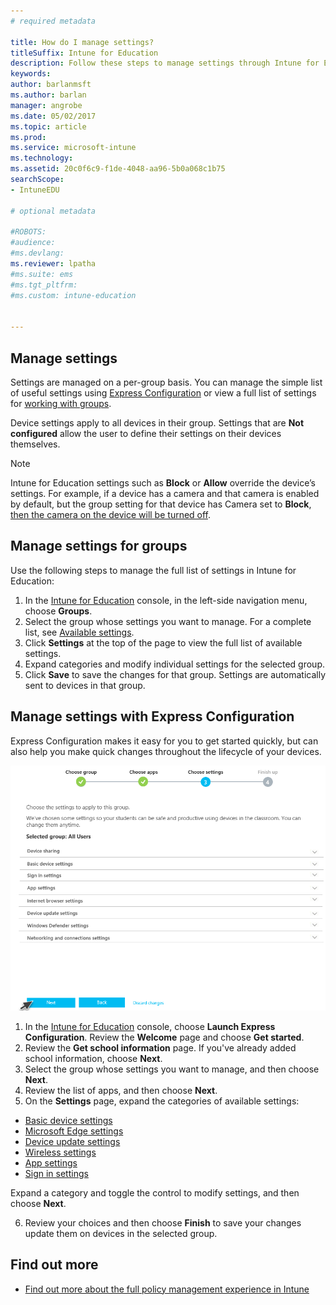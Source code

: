 ```yaml
---
# required metadata

title: How do I manage settings?
titleSuffix: Intune for Education
description: Follow these steps to manage settings through Intune for Education policies.
keywords:
author: barlanmsft
ms.author: barlan
manager: angrobe
ms.date: 05/02/2017
ms.topic: article
ms.prod:
ms.service: microsoft-intune
ms.technology:
ms.assetid: 20c0f6c9-f1de-4048-aa96-5b0a068c1b75
searchScope:
- IntuneEDU

# optional metadata

#ROBOTS:
#audience:
#ms.devlang:
ms.reviewer: lpatha
#ms.suite: ems
#ms.tgt_pltfrm:
#ms.custom: intune-education


---
```


## Manage settings

Settings are managed on a per-group basis. You can manage the simple list of useful settings using [Express Configuration](how-do-i-manage-settings.mdsettings#manage-settings-with-express-configuration) or view a full list of settings for [working with groups](settings-inheritance.md).

Device settings apply to all devices in their group. Settings that are **Not configured** allow the user to define their settings on their devices themselves.

> [!NOTE]
> Intune for Education settings such as **Block** or **Allow** override the device’s settings. For example, if a device has a camera and that camera is enabled by default, but the group setting for that device has Camera set to **Block**, [then the camera on the device will be turned off](settings-inheritance.md).

## Manage settings for groups

Use the following steps to manage the full list of settings in Intune for Education:
1. In the [Intune for Education](https://intuneeducation.portal.azure.com) console, in the left-side navigation menu, choose **Groups**.
2. Select the group whose settings you want to manage. For a complete list, see [Available settings](what-are-settings.md).
3. Click **Settings** at the top of the page to view the full list of available settings.
4. Expand categories and modify individual settings for the selected group.
5. Click **Save** to save the changes for that group. Settings are automatically sent to devices in that group.

## Manage settings with Express Configuration

Express Configuration makes it easy for you to get started quickly, but can also help you make quick changes throughout the lifecycle of your devices.

  ![Express Configuration settings fix](./media/express-config-006-choose-settings.png)

1. In the [Intune for Education](https://intuneeducation.portal.azure.com) console, choose **Launch Express Configuration**. Review the **Welcome** page and choose **Get started**.
2. Review the **Get school information** page. If you've already added school information, choose **Next**.
3. Select the group whose settings you want to manage, and then choose **Next**.
4. Review the list of apps, and then choose **Next**.
5. On the **Settings** page, expand the categories of available settings:
  * [Basic device settings](available-settings.md#basic-device-settings)
  * [Microsoft Edge settings](available-settings.md#microsoft-edge-settings)
  * [Device update settings](available-settings.md#device-update-settings)
  * [Wireless settings](available-settings.md#wireless-settings)
  * [App settings](available-settings.md#app-settings)
  * [Sign in settings](available-settings.md#sign-in-settings)

  Expand a category and toggle the control to modify settings, and then choose **Next**.

6. Review your choices and then choose **Finish** to save your changes update them on devices in the selected group.

## Find out more

- [Find out more about the full policy management experience in  Intune](https://docs.microsoft.com/intune/deploy-use/manage-settings-and-features-on-your-devices-with-microsoft-intune-policies)

